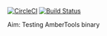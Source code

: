[![CircleCI](https://circleci.com/gh/hainm/ambertools-binary-test/tree/master.svg?style=svg)](https://circleci.com/gh/hainm/ambertools-binary-test/tree/master)
[![Build Status](https://travis-ci.org/hainm/ambertools-binary-test.svg?branch=nightly)](https://travis-ci.org/hainm/ambertools-binary-test)

Aim: Testing AmberTools binary
